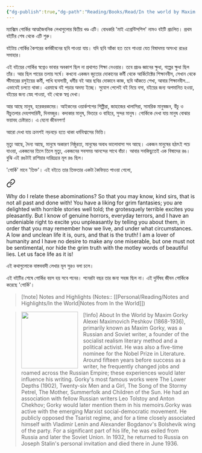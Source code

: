 ```yaml
---
{"dg-publish":true,"dg-path":"Reading/Books/Read/In the world by Maxim Gorky.md","permalink":"/reading/books/read/in-the-world-by-maxim-gorky/","title":"In the world","metatags":{"og:image":"https://images-na.ssl-images-amazon.com/images/S/compressed.photo.goodreads.com/books/1677884511i/70397076.jpg"},"tags":["bestreads"]}
---
```



ম্যাক্সিম গোর্কির আত্মজৈবনিক লেখাগুলোর দ্বিতীয় খণ্ড এটি। বোধকরি 'মাই এপ্রেন্টিসশিপ' নামও বইটি প্রচলিত। প্রথম বইটির শেষ থেকে এটি শুরু।  
  
বইটায় গোর্কির কৈশরের কর্মজীবনের ছবি পাওয়া যায়। যদি ছবি আঁকা হত তবে পাওয়া যেত বিষাদময় অসংখ্য রঙের সমাহার।  
  
এই বইয়ের গোর্কির স্বপ্নেও ভাবার অবকাশ ছিল না প্রথাগত শিক্ষা নেওয়ার। তবে প্রচণ্ড জ্ঞানের ক্ষুধা, গল্পের ক্ষুধা ছিল তাঁর। আর ছিল পায়ের তলায় সর্ষে। কখনো একজন জুতোর দোকানের কর্মী থেকে আর্কিটেক্টের শিক্ষানবীস, সেখান থেকে স্টীমারের রসুইয়ের কর্মী, পাখি ব্যবসায়ী, ধর্মীয় বই আর ছবির দোকানে কাজ, ছবি আঁকতে শেখা, আবার শিক্ষানবীস… এভাবেই চলতে থাকা। এরমাঝে বই পড়ার অদম্য ইচ্ছে। সুযোগ পেলেই বই নিয়ে বসা, বইয়ের জন্য অপমানিত হওয়া, বইয়ের জন্য স্নেহ পাওয়া, বই থেকে স্বপ্ন দেখা।  
  
আর আছে মানুষ, হরেকরকমের। আইকনের ওয়ার্কশপের শিল্পীরা, জাহাজের খালাসিরা, সামরিক মানুষজন, উঁচু ও নীচুতলার দেহপসারিনী, দিনমজুর। কদাকার মানুষ, ভিতরে ও বাহিরে, সুন্দর মানুষ। গোর্কিকে দেখা যায় মানুষ বোঝার ভয়াবহ চেষ্টারত। এ যেনো জীবনপণ!  
  
আরো দেখা যায় ক্রমশই নড়বড়ে হতে থাকা ধর্মবিশ্বাসের ভিত্তি।  
  
মৃত্যু আছে, দৈন্য আছে, মানুষে অকারণ নিষ্ঠুরতা, মানুষের অবাধ ভালোবাসা সব আছে। একজন মানুষের হঠাৎই পচে যাওয়া, একজনের তিলে তিলে মৃত্যু, একজনের সবসময় আনন্দের সাথে বাঁচা। আবার সবকিছুতেই এক বিষাদের রঙ। বুঝি এই রঙটাই রাশিয়ার দারিদ্র্যের মূল রঙ ছিল।  
  
'গোর্কি' মানে 'তিক্ত'। এই বইতে তার তিক্ততার একটা কৈফিয়ত পাওয়া গেলো,


<div class="transclusion internal-embed is-loaded"><a class="markdown-embed-link" href="/reading/notes-and-highlights/in-the-world/#14021c" aria-label="Open link"><svg xmlns="http://www.w3.org/2000/svg" width="24" height="24" viewBox="0 0 24 24" fill="none" stroke="currentColor" stroke-width="2" stroke-linecap="round" stroke-linejoin="round" class="svg-icon lucide-link"><path d="M10 13a5 5 0 0 0 7.54.54l3-3a5 5 0 0 0-7.07-7.07l-1.72 1.71"></path><path d="M14 11a5 5 0 0 0-7.54-.54l-3 3a5 5 0 0 0 7.07 7.07l1.71-1.71"></path></svg></a><div class="markdown-embed">



Why do I relate these abominations? So that you may know, kind sirs, that is not all past and done with! You have a liking for grim fantasies; you are delighted with horrible stories well told; the grotesquely terrible excites you pleasantly. But I know of genuine horrors, everyday terrors, and I have an undeniable right to excite you unpleasantly by telling you about them,  in order that you may remember how we live, and under what circumstances. A low and unclean life it is, ours, and that is the truth! I am a lover of humanity and I have no desire to make any one miserable, but one must not be sentimental, nor hide the grim truth with the motley words of beautiful lies. Let us face life as it is!

</div></div>


এই কথাগুলোকে বাস্তববাদী লেখার মূল সুরও বলা চলে।  
  
এই বইটির শেষে গোর্কির বয়স হয় সবে পনের। পনেরটা বছর তার জন্য সহজ ছিল না। এই দুর্বিষহ জীবন গোর্কিকে করেছে 'গোর্কি'।

> [!note] Notes and Highlights
> (Notes:: [[Personal/Reading/Notes and Highlights/In the World\|Notes from In the World]])


> [!info] About In the World by Maxim Gorky
> <img src="https://images-na.ssl-images-amazon.com/images/S/compressed.photo.goodreads.com/books/1677884511i/70397076.jpg" style="float: left; width: 150px; height: auto; margin-right: 1em;" /> Alexei Maximovich Peshkov (1868-1936), primarily known as Maxim Gorky, was a Russian and Soviet writer, a founder of the socialist realism literary method and a political activist. He was also a five-time nominee for the Nobel Prize in Literature. Around fifteen years before success as a writer, he frequently changed jobs and roamed across the Russian Empire; these experiences would later influence his writing. Gorky's most famous works were The Lower Depths (1902), Twenty-six Men and a Girl, The Song of the Stormy Petrel, The Mother, Summerfolk and Children of the Sun. He had an association with fellow Russian writers Leo Tolstoy and Anton Chekhov; Gorky would later mention them in his memoirs.Gorky was active with the emerging Marxist social-democratic movement. He publicly opposed the Tsarist regime, and for a time closely associated himself with Vladimir Lenin and Alexander Bogdanov's Bolshevik wing of the party. For a significant part of his life, he was exiled from Russia and later the Soviet Union. In 1932, he returned to Russia on Joseph Stalin's personal invitation and died there in June 1936.
